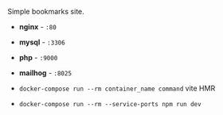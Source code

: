 Simple bookmarks site.

- **nginx** - `:80`
- **mysql** - `:3306`
- **php** - `:9000`
- **mailhog** - `:8025`

- `docker-compose run --rm container_name command`
vite HMR
- `docker-compose run --rm --service-ports npm run dev`
